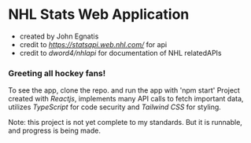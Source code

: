 # **NHL Stats Web Application**
- created by John Egnatis
- credit to *https://statsapi.web.nhl.com/* for api
- credit to *dword4/nhlapi* for documentation of NHL relatedAPIs

### Greeting all hockey fans!

To see the app, clone the repo. and run the app with 'npm start'
Project created with *Reactjs*, implements many API calls to fetch important data, utilizes *TypeScript* for code security and *Tailwind CSS* for styling.

Note: this project is not yet complete to my standards. But it is runnable, and progress is being made.
